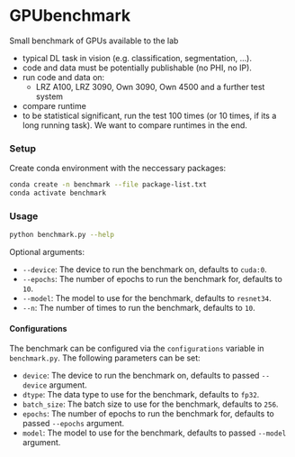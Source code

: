 # GPUbenchmark
Small benchmark of GPUs available to the lab

- typical DL task in vision (e.g. classification, segmentation, …).
- code and data must be potentially publishable (no PHI, no IP).
- run code and data on:
  - LRZ A100, LRZ 3090, Own 3090, Own 4500 and a further test system
-  compare runtime
- to be statistical significant, run the test 100 times (or 10 times, if its a long running task).
We want to compare runtimes in the end.

### Setup
Create conda environment with the neccessary packages:
```bash
conda create -n benchmark --file package-list.txt
conda activate benchmark
```

### Usage
```bash
python benchmark.py --help
```
Optional arguments:
- `--device`: The device to run the benchmark on, defaults to `cuda:0`.
- `--epochs`: The number of epochs to run the benchmark for, defaults to `10`.
- `--model`: The model to use for the benchmark, defaults to `resnet34`.
- `--n`: The number of times to run the benchmark, defaults to `10`.

#### Configurations
The benchmark can be configured via the `configurations` variable in `benchmark.py`. 
The following parameters can be set:
- `device`: The device to run the benchmark on, defaults to passed `--device` argument.
- `dtype`: The data type to use for the benchmark, defaults to `fp32`.
- `batch_size`: The batch size to use for the benchmark, defaults to `256`.
- `epochs`: The number of epochs to run the benchmark for, defaults to passed `--epochs` argument.
- `model`: The model to use for the benchmark, defaults to passed `--model` argument.


